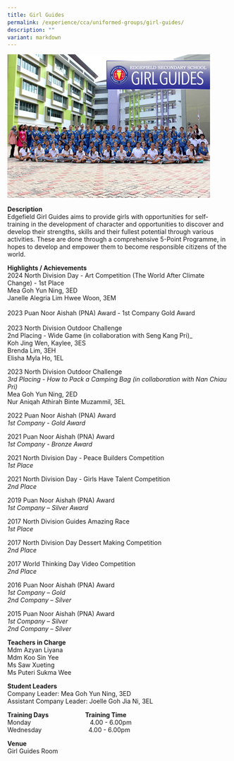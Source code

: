 ```yaml
---
title: Girl Guides
permalink: /experience/cca/uniformed-groups/girl-guides/
description: ""
variant: markdown
---
```

![](/images/2015-CCA-GIRLGUIDES.jpg)

**Description** <br>
Edgefield Girl Guides aims to provide girls with opportunities for self-training in the development of character and opportunities to discover and develop their strengths, skills and their fullest potential through various activities. These are done through a comprehensive 5-Point Programme, in hopes to develop and empower them to become responsible citizens of the world.&nbsp;

**Highlights / Achievements** <br>
2024 North Division Day - Art Competition (The World After Climate Change) - 1st Place<br> Mea Goh Yun Ning, 3ED<br> Janelle Alegria Lim Hwee Woon, 3EM<br><br>
2023 Puan Noor Aishah (PNA) Award - 1st Company Gold Award<br><br>
2023 North Division Outdoor Challenge<br>
2nd Placing - Wide Game (in collaboration with Seng Kang Pri)_<br>
Koh Jing Wen, Kaylee, 3ES<br>
Brenda Lim, 3EH<br>
Elisha Myla Ho, 1EL<br>

2023 North Division Outdoor Challenge<br>
_3rd Placing - How to Pack a Camping Bag (in collaboration with Nan Chiau Pri)_<br>
Mea Goh Yun Ning, 2ED<br>
Nur Aniqah Athirah Binte Muzammil, 3EL

2022 Puan Noor Aishah (PNA) Award<br>
_1st Company - Gold Award_

2021 Puan Noor Aishah (PNA) Award <br>
_1st Company - Bronze Award_

2021 North Division Day - Peace Builders Competition <br>
_1st Place_

2021 North Division Day - Girls Have Talent Competition <br>
_2nd Place_

2019 Puan Noor Aishah (PNA) Award <br>
_1st Company – Silver Award_

2017 North Division Guides Amazing Race <br>
_1st Place_

2017 North Division Day Dessert Making Competition <br>
_2nd Place_

2017 World Thinking Day Video Competition <br>
_2nd Place_

2016 Puan Noor Aishah (PNA) Award <br>
_1st Company – Gold_ <br>
_2nd Company – Silver_

2015 Puan Noor Aishah (PNA) Award <br>
_1st Company – Silver_ <br>
_2nd Company – Silver_

**Teachers in Charge** <br>
Mdm Azyan Liyana <br>
Mdm Koo Sin Yee&nbsp;<br>
Ms Saw Xueting <br>
Ms Puteri Sukma Wee

**Student Leaders** <br>
Company Leader: Mea Goh Yun Ning, 3ED <br>
Assistant Company Leader: Joelle Goh Jia Ni, 3EL

**Training Days&nbsp;&nbsp;&nbsp; &nbsp;&nbsp;&nbsp; &nbsp;&nbsp;&nbsp; &nbsp;&nbsp;&nbsp; &nbsp;&nbsp;&nbsp; &nbsp;&nbsp; &nbsp; Training Time** <br>
Monday&nbsp;&nbsp; &nbsp;&nbsp;&nbsp; &nbsp;&nbsp;&nbsp; &nbsp;&nbsp;&nbsp; &nbsp;&nbsp;&nbsp; &nbsp;&nbsp;&nbsp; &nbsp;&nbsp;&nbsp; &nbsp;&nbsp;&nbsp; &nbsp;&nbsp;&nbsp;4.00 - 6.00pm <br>
Wednesday&nbsp;&nbsp; &nbsp;&nbsp;&nbsp; &nbsp;&nbsp;&nbsp; &nbsp;&nbsp;&nbsp; &nbsp;&nbsp;&nbsp; &nbsp;&nbsp;&nbsp; &nbsp;&nbsp;&nbsp;&nbsp;4.00 - 6.00pm

**Venue** <br>
Girl Guides Room